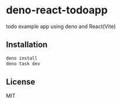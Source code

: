 # deno-react-todoapp

todo example app using deno and React(Vite)

## Installation

```sh
deno install
deno task dev
```

## License

MIT

